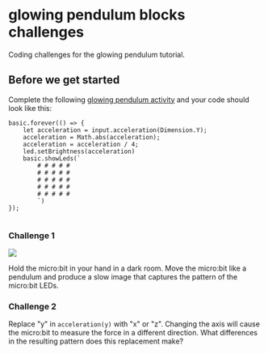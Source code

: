 # glowing pendulum blocks challenges

Coding challenges for the glowing pendulum tutorial. 

## Before we get started

Complete the following [glowing pendulum activity](/lessons/glowing-pendulum/activity) and your code should look like this:

```blocks
basic.forever(() => {
    let acceleration = input.acceleration(Dimension.Y);
    acceleration = Math.abs(acceleration);
    acceleration = acceleration / 4;
    led.setBrightness(acceleration)
    basic.showLeds(`
        # # # # #
        # # # # #
        # # # # #
        # # # # #
        # # # # #
        `)
});


```

### Challenge 1

![](/static/mb/lessons/glowing-pendulum-0.jpg)

Hold the micro:bit in your hand in a dark room. Move the micro:bit like a pendulum and produce a slow image that captures the pattern of the micro:bit LEDs.

### Challenge 2

Replace "y" in `acceleration(y)` with "x" or "z". Changing the axis will cause the micro:bit to measure the force in a different direction. What differences in the resulting pattern does this replacement make?

